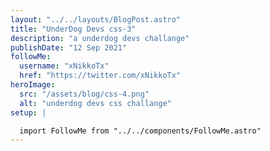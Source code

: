 ```yaml
---
layout: "../../layouts/BlogPost.astro"
title: "UnderDog Devs css-3"
description: "a underdog devs challange"
publishDate: "12 Sep 2021"
followMe:
  username: "xNikkoTx"
  href: "https://twitter.com/xNikkoTx"
heroImage:
  src: "/assets/blog/css-4.png"
  alt: "underdog devs css challange"
setup: |

  import FollowMe from "../../components/FollowMe.astro"
---
```


<FollowMe username={frontmatter.followMe.username} href={frontmatter.followMe.href} />


